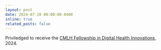 ```yaml
---
layout: post
date: 2024-07-10 00:00:00-0400
inline: true
related_posts: false
---
```


Priviledged to receive the [CMLH Fellowship in Digital Health Innovations](https://www.cs.cmu.edu/cmlh/digital-health-fellows), 2024.
